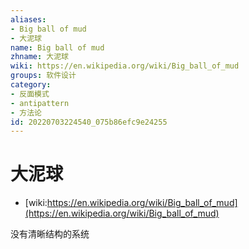 ```yaml
---
aliases:
- Big ball of mud
- 大泥球
name: Big ball of mud
zhname: 大泥球
wiki: https://en.wikipedia.org/wiki/Big_ball_of_mud
groups: 软件设计
category:
- 反面模式
- antipattern
- 方法论
id: 20220703224540_075b86efc9e24255
---
```


# 大泥球

* [wiki:https://en.wikipedia.org/wiki/Big_ball_of_mud](https://en.wikipedia.org/wiki/Big_ball_of_mud)

没有清晰结构的系统
